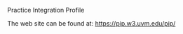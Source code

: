 
Practice Integration Profile
<p>The web site can be found at: <a href="http://pip.w3.uvm.edu/pip/" target="_blank">https://pip.w3.uvm.edu/pip/</a></p>
